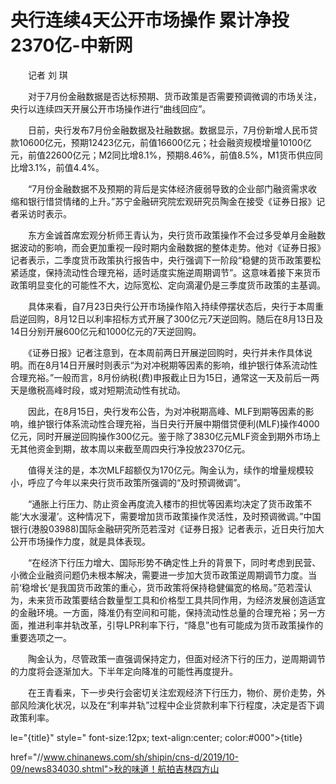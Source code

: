 # 央行连续4天公开市场操作 累计净投2370亿-中新网

　　记者 刘 琪

　　对于7月份金融数据是否达标预期、货币政策是否需要预调微调的市场关注，央行以连续四天开展公开市场操作进行“曲线回应”。

　　日前，央行发布7月份金融数据及社融数据。数据显示，7月份新增人民币贷款10600亿元，预期12423亿元，前值16600亿元；社会融资规模增量10100亿元，前值22600亿元；M2同比增8.1%，预期8.46%，前值8.5%，M1货币供应同比增3.1%，前值4.4%。

　　“7月份金融数据不及预期的背后是实体经济疲弱导致的企业部门融资需求收缩和银行惜贷情绪的上升。”苏宁金融研究院宏观研究员陶金在接受《证券日报》记者采访时表示。

　　东方金诚首席宏观分析师王青认为，央行货币政策操作不会过多受单月金融数据波动的影响，而会更加重视一段时期内金融数据的整体走势。他对《证券日报》记者表示，二季度货币政策执行报告中，央行强调下一阶段“稳健的货币政策要松紧适度，保持流动性合理充裕，适时适度实施逆周期调节”。这意味着接下来货币政策明显变化的可能性不大，边际宽松、定向滴灌仍是三季度货币政策的主基调。

　　具体来看，自7月23日央行公开市场操作陷入持续停摆状态后，央行于本周重启逆回购，8月12日以利率招标方式开展了300亿元7天逆回购。随后在8月13日及14日分别开展600亿元和1000亿元的7天逆回购。

　　《证券日报》记者注意到，在本周前两日开展逆回购时，央行并未作具体说明。而在8月14日开展时则表示“为对冲税期等因素的影响，维护银行体系流动性合理充裕。”一般而言，8月份纳税(费)申报截止日为15日，通常这一天及前后一两天是缴税高峰时段，或对短期流动性有扰动。

　　因此，在8月15日，央行发布公告，为对冲税期高峰、MLF到期等因素的影响，维护银行体系流动性合理充裕，当日央行开展中期借贷便利(MLF)操作4000亿元，同时开展逆回购操作300亿元。鉴于除了3830亿元MLF资金到期外市场上无其他资金到期，故本周以来截至周四央行净投放2370亿元。

　　值得关注的是，本次MLF超额仅为170亿元。陶金认为，续作的增量规模较小，呼应了今年以来央行货币政策所强调的“及时预调微调”。

　　“通胀上行压力、防止资金再度流入楼市的担忧等因素均决定了货币政策不能‘大水漫灌’。这种情况下，需要增加货币政策操作灵活性，及时预调微调。”中国银行(港股03988)国际金融研究所范若滢对《证券日报》记者表示，近日央行加大公开市场操作力度，就是具体表现。

　　“在经济下行压力增大、国际形势不确定性上升的背景下，同时考虑到民营、小微企业融资问题仍未根本解决，需要进一步加大货币政策逆周期调节力度。当前‘稳增长’是我国货币政策的重心，货币政策将保持稳健偏宽的格局。”范若滢认为，未来货币政策要结合数量型工具和价格型工具共同作用，为经济发展创造适宜的金融环境。一方面，降准仍有空间和可能，保持流动性总量的合理充裕；另一方面，推进利率并轨改革，引导LPR利率下行，“降息”也有可能成为货币政策操作的重要选项之一。

　　陶金认为，尽管政策一直强调保持定力，但面对经济下行的压力，逆周期调节的力度将会逐渐加大。下半年定向降准的可能性再度提升。

　　在王青看来，下一步央行会密切关注宏观经济下行压力，物价、房价走势，外部风险演化状况，以及在“利率并轨”过程中企业贷款利率下行程度，决定是否下调政策利率。

le="{title}" style=" font-size:12px; text-align:center; color:#000">{title}

href="//www.chinanews.com/sh/shipin/cns-d/2019/10-09/news834030.shtml">秋的味道！航拍吉林四方山
